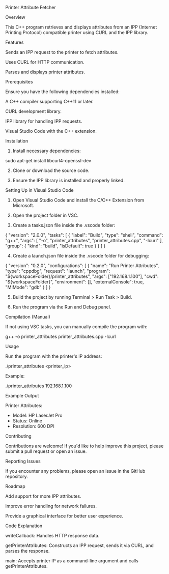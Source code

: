 Printer Attribute Fetcher

Overview

This C++ program retrieves and displays attributes from an IPP (Internet Printing Protocol) compatible printer using CURL and the IPP library.

Features

Sends an IPP request to the printer to fetch attributes.

Uses CURL for HTTP communication.

Parses and displays printer attributes.


Prerequisites

Ensure you have the following dependencies installed:

A C++ compiler supporting C++11 or later.

CURL development library.

IPP library for handling IPP requests.

Visual Studio Code with the C++ extension.


Installation

1. Install necessary dependencies:

sudo apt-get install libcurl4-openssl-dev


2. Clone or download the source code.


3. Ensure the IPP library is installed and properly linked.



Setting Up in Visual Studio Code

1. Open Visual Studio Code and install the C/C++ Extension from Microsoft.


2. Open the project folder in VSC.


3. Create a tasks.json file inside the .vscode folder:

{
    "version": "2.0.0",
    "tasks": [
        {
            "label": "Build",
            "type": "shell",
            "command": "g++",
            "args": [
                "-o", "printer_attributes",
                "printer_attributes.cpp",
                "-lcurl"
            ],
            "group": {
                "kind": "build",
                "isDefault": true
            }
        }
    ]
}


4. Create a launch.json file inside the .vscode folder for debugging:

{
    "version": "0.2.0",
    "configurations": [
        {
            "name": "Run Printer Attributes",
            "type": "cppdbg",
            "request": "launch",
            "program": "${workspaceFolder}/printer_attributes",
            "args": ["192.168.1.100"],
            "cwd": "${workspaceFolder}",
            "environment": [],
            "externalConsole": true,
            "MIMode": "gdb"
        }
    ]
}


5. Build the project by running Terminal > Run Task > Build.


6. Run the program via the Run and Debug panel.



Compilation (Manual)

If not using VSC tasks, you can manually compile the program with:

g++ -o printer_attributes printer_attributes.cpp -lcurl

Usage

Run the program with the printer's IP address:

./printer_attributes <printer_ip>

Example:

./printer_attributes 192.168.1.100

Example Output

Printer Attributes:
- Model: HP LaserJet Pro
- Status: Online
- Resolution: 600 DPI

Contributing

Contributions are welcome! If you'd like to help improve this project, please submit a pull request or open an issue.

Reporting Issues

If you encounter any problems, please open an issue in the GitHub repository.

Roadmap

Add support for more IPP attributes.

Improve error handling for network failures.

Provide a graphical interface for better user experience.


Code Explanation

writeCallback: Handles HTTP response data.

getPrinterAttributes: Constructs an IPP request, sends it via CURL, and parses the response.

main: Accepts printer IP as a command-line argument and calls getPrinterAttributes.




